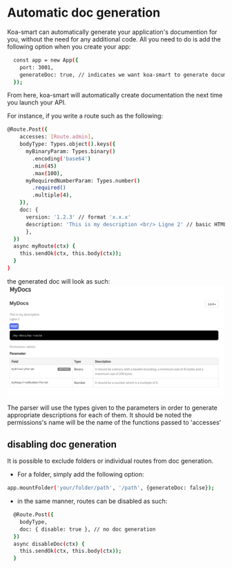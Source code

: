 # Automatic doc generation

Koa-smart can automatically generate your application's documention for you, without the need for any additional code.
All you need to do is add the following option when you create your app:

```sh
  const app = new App({
    port: 3001,
    generateDoc: true, // indicates we want koa-smart to generate documentation
  });
```

From here, koa-smart will automatically create documentation the next time you launch your API.

For instance, if you write a route such as the following:

```sh
@Route.Post({
    accesses: [Route.admin],
    bodyType: Types.object().keys({
      myBinaryParam: Types.binary()
        .encoding('base64')
        .min(45)
        .max(100),
      myRequiredNumberParam: Types.number()
        .required()
        .multiple(4),
    }),
    doc: {
      version: '1.2.3' // format 'x.x.x'
      description: 'This is my description <br/> Ligne 2' // basic HTML can be used to format your custom route description
      },
  })
  async myRoute(ctx) {
    this.sendOk(ctx, this.body(ctx));
  }
}
```

the generated doc will look as such:
![example doc](./asset/doc-example.png)

The parser will use the types given to the parameters in order to generate appropriate descriptions for each of them.
It should be noted the permissions's name will be the name of the functions passed to 'accesses'

## disabling doc generation

It is possible to exclude folders or individual routes from doc generation.

* For a folder, simply add the following option:

```sh
app.mountFolder('your/folder/path', '/path', {generateDoc: false});
```

* in the same manner, routes can be disabled as such:

```sh
  @Route.Post({
    bodyType,
    doc: { disable: true }, // no doc generation
  })
  async disableDoc(ctx) {
    this.sendOk(ctx, this.body(ctx));
  }
```
